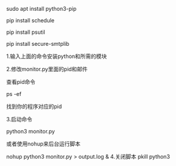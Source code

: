 sudo apt install python3-pip

pip install schedule

pip install psutil

pip install secure-smtplib

1.输入上面的命令安装python和所需的模块


2.修改monitor.py里面的pid和邮件


查看pid命令

ps -ef


找到你的程序对应的pid


3.启动命令


python3 monitor.py


或者使用nohup来后台运行脚本


nohup python3 monitor.py > output.log &
4.关闭脚本
pkill python3

